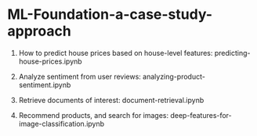 # ML-Foundation-a-case-study-approach

1. How to predict house prices based on house-level features:  predicting-house-prices.ipynb

2. Analyze sentiment from user reviews: analyzing-product-sentiment.ipynb

3. Retrieve documents of interest: document-retrieval.ipynb

4. Recommend products, and search for images: deep-features-for-image-classification.ipynb

